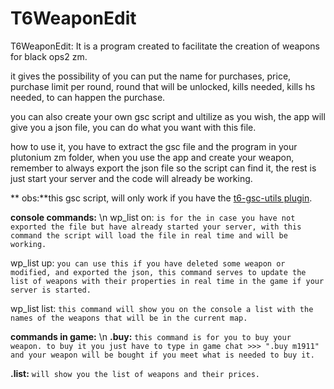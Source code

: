 # T6WeaponEdit
T6WeaponEdit: It is a program created to facilitate the creation of weapons for black ops2 zm.

it gives the possibility of you can put the name for purchases, price, purchase limit per round, round that will be unlocked, kills needed, kills hs needed, to can happen the purchase.

you can also create your own gsc script and ultilize as you wish, the app will give you a json file, you can do what you want with this file.

how to use it, you have to extract the gsc file and the program in your plutonium zm folder, when you use the app and create your weapon, remember to always export the json file so the script can find it, the rest is just start your server and the code will already be working. 

** obs:**this gsc script, will only work if you have the [t6-gsc-utils plugin](https://github.com/fedddddd/t6-gsc-utils).

**console commands:** \n
wp_list on: ```is for the in case you have not exported the file but have already started your server, with this command the script will load the file in real time and will be working.```

wp_list up: ```you can use this if you have deleted some weapon or modified, and exported the json, this command serves to update the list of weapons with their properties in real time in the game if your server is started.```

wp_list list: ```this command will show you on the console a list with the names of the weapons that will be in the current map.```

**commands in game:** \n
**.buy:** ```this command is for you to buy your weapon. to buy it you just have to type in game chat >>> ".buy m1911" and your weapon will be bought if you meet what is needed to buy it.```

**.list:** ```will show you the list of weapons and their prices.```
